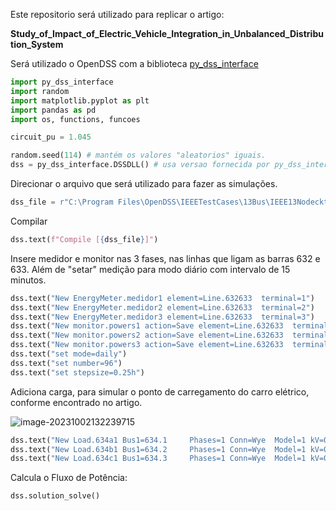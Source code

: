 Este repositorio será utilizado para replicar o artigo:

**Study_of_Impact_of_Electric_Vehicle_Integration_in_Unbalanced_Distribution_System**

Será utilizado o OpenDSS com a biblioteca [py_dss_interface](https://pypi.org/project/py-dss-interface/)



```python
import py_dss_interface
import random
import matplotlib.pyplot as plt
import pandas as pd
import os, functions, funcoes

circuit_pu = 1.045
```



```python
random.seed(114) # mantém os valores "aleatorios" iguais.
dss = py_dss_interface.DSSDLL() # usa versao fornecida por py_dss_interface 
```

Direcionar o arquivo que será utilizado para fazer as simulações.

```python
dss_file = r"C:\Program Files\OpenDSS\IEEETestCases\13Bus\IEEE13Nodeckt.dss"
```

Compilar 

```python
dss.text(f"Compile [{dss_file}]")
```

Insere medidor e monitor nas 3 fases, nas linhas que ligam as barras 632 e 633.  Além de "setar" medição para modo diário com intervalo de 15 minutos.

```python
dss.text("New EnergyMeter.medidor1 element=Line.632633  terminal=1")
dss.text("New EnergyMeter.medidor2 element=Line.632633  terminal=2")
dss.text("New EnergyMeter.medidor3 element=Line.632633  terminal=3")
dss.text("New monitor.powers1 action=Save element=Line.632633  terminal=1 ppolar=no mode=0")
dss.text("New monitor.powers2 action=Save element=Line.632633  terminal=2 ppolar=no mode=0")
dss.text("New monitor.powers3 action=Save element=Line.632633  terminal=3 ppolar=no mode=0")
dss.text("set mode=daily")
dss.text("set number=96")
dss.text("set stepsize=0.25h")
```



Adiciona carga, para simular o ponto de carregamento do carro elétrico, conforme encontrado no artigo.

![image-20231002132239715](C:\Users\alves\Documents\OpenDSS\VEunbalancedGrids\img\image-20231002132239715.png)



```python
dss.text("New Load.634a1 Bus1=634.1     Phases=1 Conn=Wye  Model=1 kV=0.277  kW=252   kvar=0")
dss.text("New Load.634b1 Bus1=634.2     Phases=1 Conn=Wye  Model=1 kV=0.277  kW=168   kvar=0")
dss.text("New Load.634c1 Bus1=634.3     Phases=1 Conn=Wye  Model=1 kV=0.277  kW=168   kvar=0") 
```



Calcula o Fluxo de Potência:



```python
dss.solution_solve()
```

